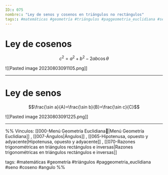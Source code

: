 ```yaml
---
ID:: 075
nombre:: "Ley de senos y cosenos en triángulos no rectángulos"
tags:: #matemáticas #geometría #triángulos #paggeometria_euclidiana #seno #coseno #angulo
---
```


# Ley de cosenos

$$c^2=a^2+b^2-2ab\cos θ$$

![[Pasted image 20230803091105.png]]
___
# Ley de senos

$$\frac{\sin a}{A}=\frac{\sin b}{B}=\frac{\sin c}{C}$$

![[Pasted image 20230803091225.png]]

___

%%
Vínculos:
[[000-Menú Geometría Euclidiana📃|Menú Geometría Euclidiana]] , [[007-Ángulos|Ángulos]] , [[065-Hipotenusa, opuesto y adyacente|Hipotenusa, opuesto y adyacente]] , [[070-Razones trigonométricas en triángulos rectángulos e inversas|Razones trigonométricas en triángulos rectángulos e inversas]]

tags:
#matemáticas #geometría #triángulos #paggeometria_euclidiana #seno #coseno #angulo
%%